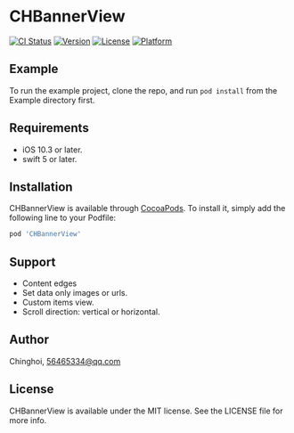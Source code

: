 # CHBannerView

[![CI Status](https://img.shields.io/travis/Chinghoi/CHBannerView.svg?style=flat)](https://travis-ci.org/Chinghoi/CHBannerView)
[![Version](https://img.shields.io/cocoapods/v/CHBannerView.svg?style=flat)](https://cocoapods.org/pods/CHBannerView)
[![License](https://img.shields.io/cocoapods/l/CHBannerView.svg?style=flat)](https://cocoapods.org/pods/CHBannerView)
[![Platform](https://img.shields.io/cocoapods/p/CHBannerView.svg?style=flat)](https://cocoapods.org/pods/CHBannerView)

## Example

To run the example project, clone the repo, and run `pod install` from the Example directory first.

## Requirements
- iOS 10.3 or later.
- swift 5 or later.

## Installation

CHBannerView is available through [CocoaPods](https://cocoapods.org). To install
it, simply add the following line to your Podfile:

```ruby
pod 'CHBannerView'
```

## Support
- Content edges
- Set data only images or urls.
- Custom items view.
- Scroll direction: vertical or horizontal.

## Author

Chinghoi, 56465334@qq.com

## License

CHBannerView is available under the MIT license. See the LICENSE file for more info.
